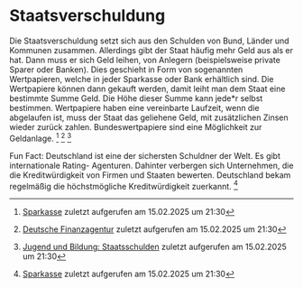 # Staatsverschuldung
Die Staatsverschuldung setzt sich aus den Schulden von Bund, Länder und Kommunen
zusammen. Allerdings gibt der Staat häufig mehr Geld aus als er hat. Dann muss er sich Geld
leihen, von Anlegern (beispielsweise private Sparer oder Banken). Dies geschieht in Form von
sogenannten Wertpapieren, welche in jeder Sparkasse oder Bank erhältlich sind. Die
Wertpapiere können dann gekauft werden, damit leiht man dem Staat eine bestimmte Summe
Geld. Die Höhe dieser Summe kann jede*r selbst bestimmen.
Wertpapiere haben eine vereinbarte Laufzeit, wenn die abgelaufen ist, muss der Staat das
geliehene Geld, mit zusätzlichen Zinsen wieder zurück zahlen.
Bundeswertpapiere sind eine Möglichkeit zur Geldanlage. [^1] [^2] [^3]

Fun Fact: Deutschland ist eine der sichersten Schuldner der Welt. Es gibt internationale Rating-
Agenturen. Dahinter verbergen sich Unternehmen, die die Kreditwürdigkeit von Firmen und
Staaten bewerten. Deutschland bekam regelmäßig die höchstmögliche Kreditwürdigkeit
zuerkannt. [^1]

[^1]: [Sparkasse](https://www.sparkasse.de/pk/ratgeber/finanzplanung/investieren/in-wertpapiere-investieren/bundeswertpapiere.html) zuletzt aufgerufen am 15.02.2025 um 21:30
[^2]: [Deutsche Finanzagentur](https://www.deutsche-finanzagentur.de/) zuletzt aufgerufen am 15.02.2025 um 21:30
[^3]: [Jugend und Bildung: Staatsschulden](https://jugend-und-bildung.de/fileadmin/user_upload_jubi/02_PDFs/Staatsschulden-Konsolidierung-Arbeitsblatt.pdf) zuletzt aufgerufen am 15.02.2025 um 21:30
